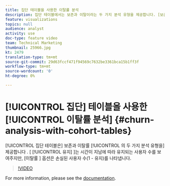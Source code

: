 ```yaml
---
title: 집단 테이블을 사용한 이탈률 분석
description: 집단 테이블에서는 보존과 이탈이라는 두 가지 분석 유형을 제공합니다. [보존]은 시간이 지남에 따라 유지되는 사용자 수를 보여주지만 [이탈률] 옵션은 손실된 사용자 수(1 - 보존)를 나타냅니다.
feature: visualizations
topics: null
audience: analyst
activity: use
doc-type: feature video
team: Technical Marketing
thumbnail: 25966.jpg
kt: 2479
translation-type: tm+mt
source-git-commit: 29d63fccf471f94569c7632be3361bca15b1ff3f
workflow-type: tm+mt
source-wordcount: '0'
ht-degree: 0%

---
```



# [!UICONTROL 집단] 테이블을 사용한 [!UICONTROL 이탈률 분석] {#churn-analysis-with-cohort-tables}

[!UICONTROL 집단 테이블은] 보존과 이탈률 [!UICONTROL 의 두 가지 분석 유형을] 제공합니다 . [ [!UICONTROL 유지] ]는 시간이 지남에 따라 유지되는 사용자 수를 보여주지만, [이탈률  ] 옵션은 손실된 사용자 수(1 - 유지)를 나타냅니다.

>[!VIDEO](https://video.tv.adobe.com/v/25966/?quality=12)

For more information, please see the [documentation](https://marketing.adobe.com/resources/help/ko_KR/analytics/analysis-workspace/cohort_analysis.html).
